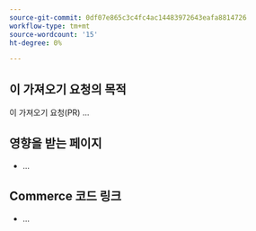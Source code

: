 ```yaml
---
source-git-commit: 0df07e865c3c4fc4ac14483972643eafa8814726
workflow-type: tm+mt
source-wordcount: '15'
ht-degree: 0%

---
```

## 이 가져오기 요청의 목적

이 가져오기 요청(PR) ...

## 영향을 받는 페이지

<!-- REQUIRED List the affected pages on experienceleague.adobe.com (URLs). Not necessary for large numbers of files. -->

- ...

## Commerce 코드 링크

<!--  OPTIONAL - REMOVE THIS SECTION IF NOT USED.
If this pull request references a file in a Magento Open Source or Adobe Commerce codebase repository, add the link here. -->

- ...

<!--
If you are fixing a GitHub issue, using the GitHub keyword format (https://help.github.com/en/articles/closing-issues-using-keywords#closing-an-issue-in-a-different-repository) closes the issue when this pull request is merged. Example: `Fixes #1234`.

`main` is the default branch. Merged pull requests to `main` go live on the site automatically. Any requested changes to content on the `main` branch must be related to the released codebase. Any content related to future releases goes in the `develop` branch.

See Contribution guidelines (https://github.com/AdobeDocs/commerce-operations.en/blob/main/contributing.md) for more information.
-->
